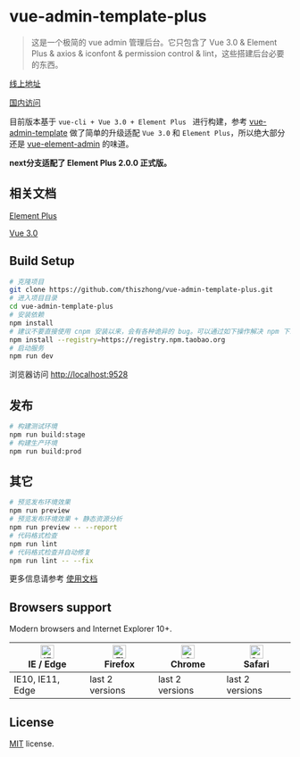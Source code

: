 # vue-admin-template-plus

> 这是一个极简的 vue admin 管理后台。它只包含了 Vue 3.0 & Element Plus & axios & iconfont & permission control & lint，这些搭建后台必要的东西。

[线上地址](https://thiszhong.github.io/vue-admin-template-plus)

[国内访问](https://thiszhong.gitee.io/vue-admin-template-plus)

目前版本基于 `vue-cli + Vue 3.0 + Element Plus ` 进行构建，参考 [vue-admin-template](https://github.com/PanJiaChen/vue-admin-template) 做了简单的升级适配 `Vue 3.0` 和 `Element Plus`，所以绝大部分还是 [vue-element-admin](https://github.com/PanJiaChen/vue-element-admin) 的味道。

**next分支适配了 Element Plus 2.0.0 正式版。**

## 相关文档

[Element Plus](https://element-plus.gitee.io/#/zh-CN/component/installation) 

[Vue 3.0](https://v3.cn.vuejs.org/)

## Build Setup

```bash
# 克隆项目
git clone https://github.com/thiszhong/vue-admin-template-plus.git
# 进入项目目录
cd vue-admin-template-plus
# 安装依赖
npm install
# 建议不要直接使用 cnpm 安装以来，会有各种诡异的 bug。可以通过如下操作解决 npm 下载速度慢的问题
npm install --registry=https://registry.npm.taobao.org
# 启动服务
npm run dev
```

浏览器访问 [http://localhost:9528](http://localhost:9528)

## 发布

```bash
# 构建测试环境
npm run build:stage
# 构建生产环境
npm run build:prod
```

## 其它

```bash
# 预览发布环境效果
npm run preview
# 预览发布环境效果 + 静态资源分析
npm run preview -- --report
# 代码格式检查
npm run lint
# 代码格式检查并自动修复
npm run lint -- --fix
```

更多信息请参考 [使用文档](https://panjiachen.github.io/vue-element-admin-site/zh/)

## Browsers support

Modern browsers and Internet Explorer 10+.

| [<img src="https://raw.githubusercontent.com/alrra/browser-logos/master/src/edge/edge_48x48.png" alt="IE / Edge" width="24px" height="24px" />](http://godban.github.io/browsers-support-badges/)</br>IE / Edge | [<img src="https://raw.githubusercontent.com/alrra/browser-logos/master/src/firefox/firefox_48x48.png" alt="Firefox" width="24px" height="24px" />](http://godban.github.io/browsers-support-badges/)</br>Firefox | [<img src="https://raw.githubusercontent.com/alrra/browser-logos/master/src/chrome/chrome_48x48.png" alt="Chrome" width="24px" height="24px" />](http://godban.github.io/browsers-support-badges/)</br>Chrome | [<img src="https://raw.githubusercontent.com/alrra/browser-logos/master/src/safari/safari_48x48.png" alt="Safari" width="24px" height="24px" />](http://godban.github.io/browsers-support-badges/)</br>Safari |
| --------- | --------- | --------- | --------- |
| IE10, IE11, Edge| last 2 versions| last 2 versions| last 2 versions

## License

[MIT](https://github.com/thiszhong/vue-admin-template-plus/blob/master/LICENSE) license.
